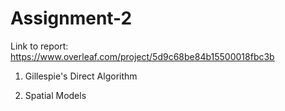 # Assignment-2

Link to report: https://www.overleaf.com/project/5d9c68be84b15500018fbc3b

1. Gillespie's Direct Algorithm

2. Spatial Models
